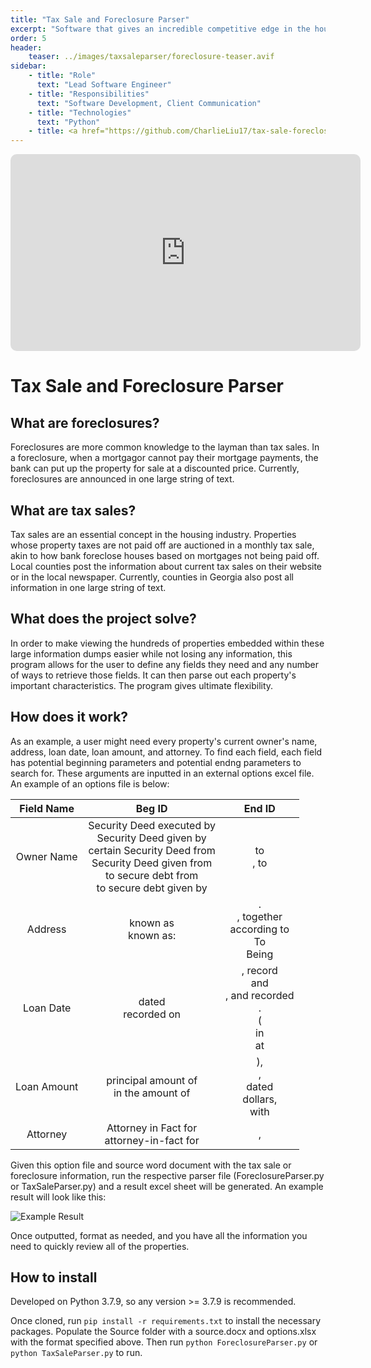 ```yaml
---
title: "Tax Sale and Foreclosure Parser"
excerpt: "Software that gives an incredible competitive edge in the housing industry."
order: 5
header:
    teaser: ../images/taxsaleparser/foreclosure-teaser.avif
sidebar:
    - title: "Role"
      text: "Lead Software Engineer"
    - title: "Responsibilities"
      text: "Software Development, Client Communication"
    - title: "Technologies"
      text: "Python"
    - title: <a href="https://github.com/CharlieLiu17/tax-sale-foreclosure-parser"> Github Repo </a>
---
```

<style>
  .flex {
    display: flex;
    flex-direction: row;
    justify-content: center;
    align-items: center;
    gap: 1em;
    flex-wrap: wrap;
  }
  .flex-item {
    border-radius: 10px;
  }
  .caption {
    margin: 10px auto;
    font-size: 0.75em;
    font-style: italic;
  }
</style>

<iframe class="flex-item" width="560" height="315" src="https://www.youtube.com/embed/WGcpe3EBWgc" title="YouTube video player" frameborder="0" allow="accelerometer; autoplay; clipboard-write; encrypted-media; gyroscope; picture-in-picture" allowfullscreen></iframe>

# Tax Sale and Foreclosure Parser

## What are foreclosures?

Foreclosures are more common knowledge to the layman than tax sales. In a foreclosure, when a mortgagor cannot pay their mortgage payments, the bank can put up the property for sale at a discounted price. Currently, foreclosures are announced in one large string of text.

## What are tax sales?

Tax sales are an essential concept in the housing industry. Properties whose property taxes are not paid off are auctioned in a monthly tax sale,
akin to how bank foreclose houses based on mortgages not being paid off. Local counties post the information about current tax sales on their website or in the 
local newspaper. Currently, counties in Georgia also post all information in one large string of text.

## What does the project solve?

In order to make viewing the hundreds of properties embedded within these large information dumps easier while not losing any information, this program allows for the user to define any fields they need and any number of ways to retrieve those fields. It can then parse out each property's important characteristics. The program gives ultimate flexibility.

## How does it work?

As an example, a user might need every property's current owner's name, address, loan date, loan amount, and attorney. To find each field, each field has potential beginning parameters and potential endng parameters to search for. These arguments are inputted in an external options excel file. An example of an options file is below:

| Field Name | Beg ID  | End ID  |
| :---:   | :-: | :-: |
| Owner Name | Security Deed executed by <br /> Security Deed given by <br /> certain Security Deed from<br />Security Deed given from<br />to secure debt from <br />to secure debt given by | to <br />, to |
| Address | known as <br /> known as: | . <br />, together <br /> according to <br /> To <br /> Being |
| Loan Date | dated <br /> recorded on | , record <br /> and <br /> , and recorded <br /> . <br /> ( <br /> in <br /> at |
| Loan Amount | principal amount of <br /> in the amount of | ), <br /> , <br /> dated <br /> dollars, <br /> with |
| Attorney | Attorney in Fact for <br /> attorney-in-fact for | , |

Given this option file and source word document with the tax sale or foreclosure information, run the respective parser file (ForeclosureParser.py or TaxSaleParser.py) and a result excel sheet will be generated. An example result will look like this: 

![Example Result](../../images/taxsaleparser/example-result1.jpg?raw=true "Example Result")

Once outputted, format as needed, and you have all the information you need to quickly review all of the properties.

## How to install

Developed on Python 3.7.9, so any version >= 3.7.9 is recommended.

Once cloned, run ``` pip install -r requirements.txt ``` to install the necessary packages. Populate the Source folder with a source.docx and options.xlsx with the format specified above. Then run ```python ForeclosureParser.py``` or ```python TaxSaleParser.py``` to run.
